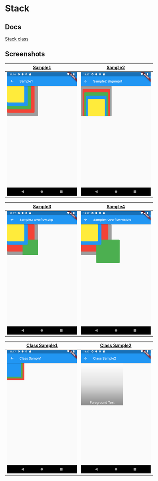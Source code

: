 # Stack

## Docs

[Stack class](https://api.flutter.dev/flutter/widgets/Stack-class.html)

## Screenshots

|[Sample1](lib/pages/sample1.dart)|[Sample2](lib/pages/sample2.dart)|
|:-:|:-:|
|<img src="./screenshots/Sample1.png" height="400" alt="Screenshot"/>|<img src="./screenshots/Sample2.png" height="400" alt="Screenshot"/>|

|[Sample3](lib/pages/sample3.dart)|[Sample4](lib/pages/sample4.dart)|
|:-:|:-:|
|<img src="./screenshots/Sample3.png" height="400" alt="Screenshot"/>|<img src="./screenshots/Sample4.png" height="400" alt="Screenshot"/>|

|[Class Sample1](lib/pages/class_sample1.dart)|[Class Sample2](lib/pages/class_sample2.dart)|
|:-:|:-:|
|<img src="./screenshots/ClassSample1.png" height="400" alt="Screenshot"/>|<img src="./screenshots/ClassSample2.png" height="400" alt="Screenshot"/>|

